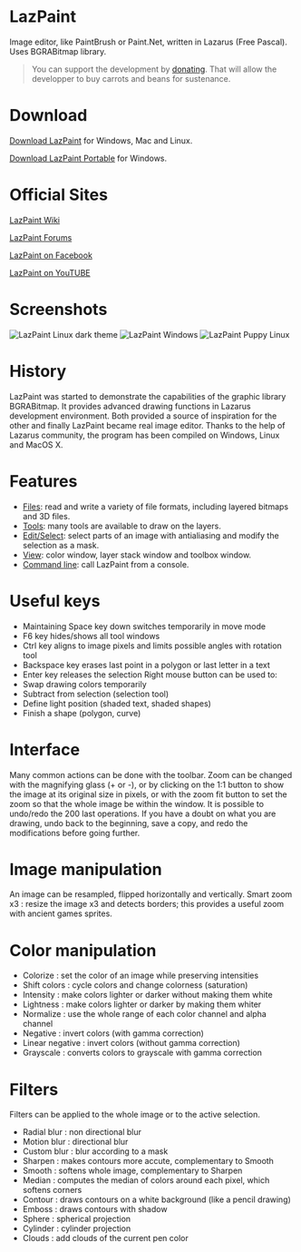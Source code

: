 # LazPaint
Image editor, like PaintBrush or Paint.Net, written in Lazarus (Free Pascal). Uses BGRABitmap library.

> You can support the development by [donating](https://www.paypal.com/cgi-bin/webscr?cmd=_s-xclick&hosted_button_id=MXWCFJJWNQ6A6). That will allow the developper to buy carrots and beans for sustenance.

# Download
[Download LazPaint](https://github.com/bgrabitmap/lazpaint/releases) for Windows, Mac and Linux.

[Download LazPaint Portable](https://framakey.org/Portables/LazPaintPortable) for Windows.

# Official Sites
[LazPaint Wiki](http://wiki.freepascal.org/LazPaint)

[LazPaint Forums](http://forum.lazarus.freepascal.org/index.php/board,46.0.html)

[LazPaint on Facebook](https://www.facebook.com/LazPaint)

[LazPaint on YouTUBE](https://www.youtube.com/playlist?list=PLC5C5CAB111B5D9DA)

# Screenshots
![LazPaint Linux dark theme](https://upload.wikimedia.org/wikipedia/commons/c/c0/Lazpaint_version_7.png)
![LazPaint Windows](http://wiki.freepascal.org/images/2/25/Lazpaint_curve_redim.png)
![LazPaint Puppy Linux](http://wiki.freepascal.org/images/5/57/lazpaint6_puppy.png)

# History
LazPaint was started to demonstrate the capabilities of the graphic library BGRABitmap. It provides advanced drawing functions in Lazarus development environment. Both provided a source of inspiration for the other and finally LazPaint became real image editor. Thanks to the help of Lazarus community, the program has been compiled on Windows, Linux and MacOS X.

# Features
* [Files](http://wiki.freepascal.org/LazPaint_File): read and write a variety of file formats, including layered bitmaps and 3D files.
* [Tools](http://wiki.freepascal.org/LazPaint_Tools): many tools are available to draw on the layers.
* [Edit/Select](http://wiki.freepascal.org/LazPaint_Edit): select parts of an image with antialiasing and modify the selection as a mask.
* [View](http://wiki.freepascal.org/LazPaint_Windows): color window, layer stack window and toolbox window.
* [Command line](http://wiki.freepascal.org/LazPaint_Command_line): call LazPaint from a console.

# Useful keys
* Maintaining Space key down switches temporarily in move mode
* F6 key hides/shows all tool windows
* Ctrl key aligns to image pixels and limits possible angles with rotation tool
* Backspace key erases last point in a polygon or last letter in a text
* Enter key releases the selection
Right mouse button can be used to:
* Swap drawing colors temporarily
* Subtract from selection (selection tool)
* Define light position (shaded text, shaded shapes)
* Finish a shape (polygon, curve)

# Interface
Many common actions can be done with the toolbar. Zoom can be changed with the magnifying glass (+ or -), or by clicking on the 1:1 button to show the image at its original size in pixels, or with the zoom fit button to set the zoom so that the whole image be within the window.
It is possible to undo/redo the 200 last operations. If you have a doubt on what you are drawing, undo back to the beginning, save a copy, and redo the modifications before going further.

# Image manipulation
An image can be resampled, flipped horizontally and vertically.
Smart zoom x3 : resize the image x3 and detects borders; this provides a useful zoom with ancient games sprites.

# Color manipulation
* Colorize : set the color of an image while preserving intensities
* Shift colors : cycle colors and change colorness (saturation)
* Intensity : make colors lighter or darker without making them white
* Lightness : make colors lighter or darker by making them whiter
* Normalize : use the whole range of each color channel and alpha channel
* Negative : invert colors (with gamma correction)
* Linear negative : invert colors (without gamma correction)
* Grayscale : converts colors to grayscale with gamma correction

# Filters
Filters can be applied to the whole image or to the active selection.
* Radial blur : non directional blur
* Motion blur : directional blur
* Custom blur : blur according to a mask
* Sharpen : makes contours more accute, complementary to Smooth
* Smooth : softens whole image, complementary to Sharpen
* Median : computes the median of colors around each pixel, which softens corners
* Contour : draws contours on a white background (like a pencil drawing)
* Emboss : draws contours with shadow
* Sphere : spherical projection
* Cylinder : cylinder projection
* Clouds : add clouds of the current pen color

